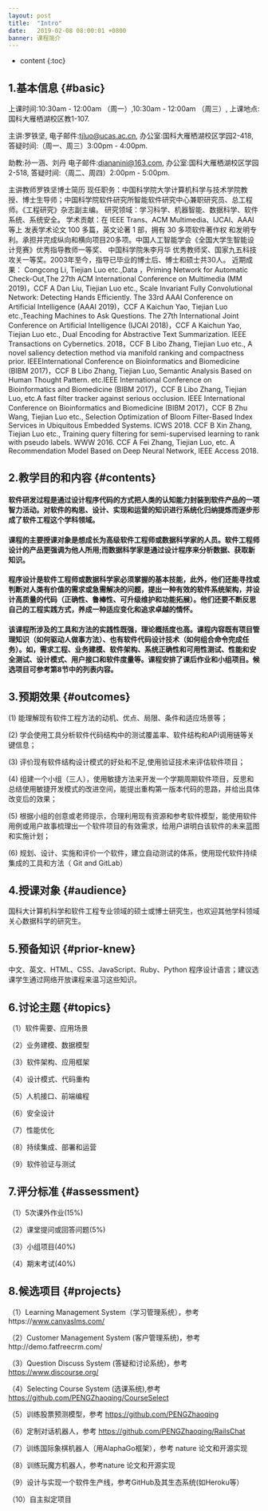 ```yaml
---
layout: post
title:  "Intro"
date:   2019-02-08 08:00:01 +0800
banner: 课程简介
---
```


* content
{:toc}

1.基本信息 {#basic}
---------------------------
上课时间:10:30am - 12:00am （周一）,10:30am - 12:00am （周三）,
上课地点:国科大雁栖湖校区教1-107.

主讲:罗铁坚,
电子邮件:tjluo@ucas.ac.cn,
办公室:国科大雁栖湖校区学园2-418, 
答疑时间:（周一、周三）3:00pm - 4:00pm. 

助教:孙一涵、刘丹
电子邮件:diananini@163.com, 
办公室:国科大雁栖湖校区学园2-518, 
答疑时间:（周二、周四）2:00pm - 5:00pm.

主讲教师罗铁坚博士简历 
现任职务：中国科学院大学计算机科学与技术学院教授、博士生导师；中国科学院软件研究所智能软件研究中心兼职研究员、总工程师。《工程研究》杂志副主编。
研究领域：学习科学、机器智能、数据科学、软件系统、系统安全。
学术贡献：在 IEEE Trans、ACM Multimedia、IJCAI、AAAI 等上 发表学术论文 100 多篇，英文论著 1 部，拥有 30 多项软件著作权 和发明专利。承担并完成纵向和横向项目20多项。中国人工智能学会《全国大学生智能设计竞赛》优秀指导教师一等奖、 中国科学院朱李月华 优秀教师奖、国家九五科技攻关一等奖。2003年至今，指导已毕业的博士后、愽士和硕士共30人。
近期成果： 
Congcong Li, Tiejian Luo etc.,Data ，Priming Network for Automatic Check-Out,The 27th ACM International Conference on Multimedia (MM 2019)，CCF A
Dan Liu, Tiejian Luo etc., Scale Invariant Fully Convolutional Network: Detecting Hands Efficiently. The 33rd AAAI Conference on Artificial Intelligence (AAAI 2019)，CCF A
Kaichun Yao, Tiejian Luo etc.,Teaching Machines to Ask Questions. The 27th International Joint Conference on Artificial Intelligence (IJCAI 2018)，CCF A
Kaichun Yao, Tiejian Luo etc., Dual Encoding for Abstractive Text Summarization. IEEE Transactions on Cybernetics. 2018，CCF B
Libo Zhang, Tiejian Luo etc., A novel saliency detection method via manifold ranking and compactness prior. IEEEInternational Conference on Bioinformatics and Biomedicine (BIBM 2017)，CCF B
Libo Zhang, Tiejian Luo, Semantic Analysis Based on Human Thought Pattern. etc.IEEE International Conference on Bioinformatics and Biomedicine (BIBM 2017)，CCF B
Libo Zhang, Tiejian Luo, etc.A fast filter tracker against serious occlusion. IEEE International Conference on Bioinformatics and Biomedicine (BIBM 2017)，CCF B
Zhu Wang, Tiejian Luo etc., Selection Optimization of Bloom Filter-Based Index Services in Ubiquitous Embedded Systems. ICWS 2018. CCF B
Xin Zhang, Tiejian Luo etc., Training query filtering for semi-supervised learning to rank with pseudo labels. WWW 2016. CCF A
Fei Zhang, Tiejian Luo,  etc. A Recommendation Model Based on Deep Neural Network, IEEE Access 2018.

2.教学目的和内容 {#contents}
---------------------------
#### 软件研发过程是通过设计程序代码的方式把人类的认知能力封装到软件产品的一项智力活动。对软件的构思、设计、实现和运营的知识进行系统化归纳提炼而逐步形成了软件工程这个学科领域。

#### 课程的主要授课对象是想成长为高级软件工程师或数据科学家的人员。软件工程师设计的产品更强调为他人所用;而数据科学家是通过设计程序来分析数据、获取新知识。 

#### 程序设计是软件工程师或数据科学家必须掌握的基本技能，此外，他们还能寻找或判断对人类有价值的需求或急需解决的问题，提出一种有效的软件系统架构，并设计高质量的代码（正确性、鲁棒性、可升级维护和功能拓展）。他们还要不断反思自己的工程实践方式，养成一种适应变化和追求卓越的情怀。

#### 该课程所涉及的工具和方法的实践性既强，理论概括度也高。课程内容既有项目管理知识（如何驱动人做事方法）、也有软件代码设计技术（如何组合命令完成任务）。如，需求工程、业务建模、软件架构、系统正确性和可用性测试、性能和安全测试、设计模式、用户接口和软件度量等。课程安排了课后作业和小组项目。候选项目可参考第8节中的列表内容。

3.预期效果 {#outcomes}
---------------------------------
(1) 能理解现有软件工程方法的动机、优点、局限、条件和适应场景等；

(2) 学会使用工具分析软件代码结构中的测试覆盖率、软件结构和API调用链等关键信息；

(3) 评价现有软件结构设计模式的好处和不足,使用验证技术来评估软件项目；

(4) 组建一个小组（三人），使用敏捷方法来开发一个学期周期软件项目，反思和总结使用敏捷开发模式的改进空间，能提出重构第一版本代码的思路，并给出具体改变后的效果；

(5) 根据小组的创意或老师提示，合理利用现有资源和参考软件模型，能使用软件用例或用户故事梳理出一个软件项目的有效需求，给用户讲明白该软件的未来蓝图和实施计划；

(6) 规划、设计、实施和评价一个软件，建立自动测试的体系，使用现代软件持续集成的工具和方法（ Git and GitLab）

4.授课对象 {#audience}
---------------------------
国科大计算机科学和软件工程专业领域的硕士或博士研究生，也欢迎其他学科领域关心数据科学的研究生。

5.预备知识 {#prior-knew}
----------------------------
中文、英文、HTML、CSS、JavaScript、Ruby、Python 程序设计语言；建议选课学生通过网络开放课程来温习这些知识。

6.讨论主题 {#topics}
----------------------------
（1）软件需要、应用场景

（2）业务建模、数据模型

（3）软件架构、应用框架

（4）设计模式、代码重构

（5）人机接口、前端编程

（6）安全设计

（7）性能优化

（8）持续集成、部署和运营

（9）软件验证与测试

7.评分标准 {#assessment}
---------------------------
（1）5次课外作业(15%)

（2）课堂提问或回答问题(5%)

（3）小组项目(40%)

（4）期末考试(40%)

8.候选项目 {#projects}
---------------------------
（1）Learning Management System（学习管理系统），参考https://www.canvaslms.com/

（2）Customer Management System (客户管理系统)，参考http://demo.fatfreecrm.com/

（3）Question Discuss System (答疑和讨论系统)，参考 https://www.discourse.org/

（4）Selecting Course System (选课系统),参考 https://github.com/PENGZhaoqing/CourseSelect

（5）训练股票预测模型，参考 https://github.com/PENGZhaoqing

（6）定制对话机器人，参考 https://github.com/PENGZhaoqing/RailsChat

（7）训练国际象棋机器人（用AlaphaGo框架），参考 nature 论文和开源实现

（8）训练玩魔方机器人，参考nature 论文和开源实现

（9）设计与实现一个软件生产线，参考GitHub及其生态系统(如Heroku等）

（10）自主拟定项目